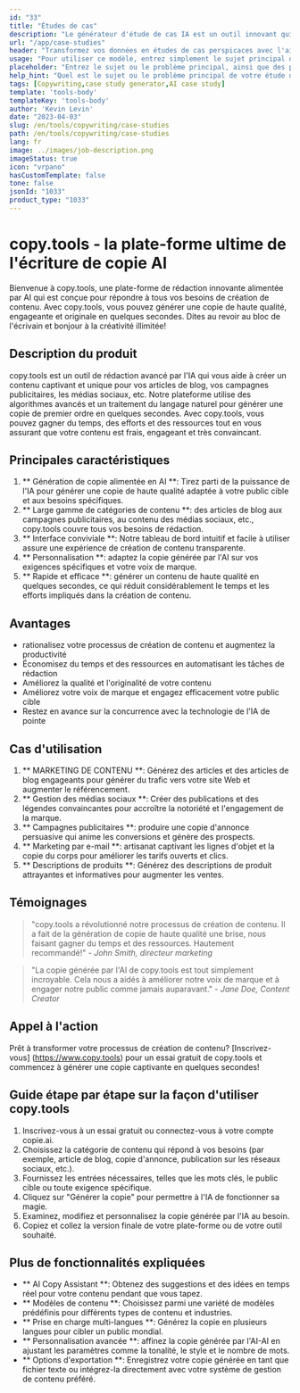 ```yaml
---
id: "33"
title: "Études de cas"
description: "Le générateur d'étude de cas IA est un outil innovant qui utilise l'intelligence artificielle pour créer des études de cas convaincantes.  Cet outil puissant vous aide à générer des études de cas bien structurées, engageantes et informatives en fonction de vos données et des points clés fournis, ce qui vous permet de gagner du temps et des efforts dans le processus."
url: "/app/case-studies"
header: "Transformez vos données en études de cas perspicaces avec l'aide de l'IA."
usage: "Pour utiliser ce modèle, entrez simplement le sujet principal de votre étude de cas, les points clés et toutes les données ou statistiques pertinentes.  Cet outil générera ensuite une étude de cas bien structurée, captivante et informative basée sur votre entrée."
placeholder: "Entrez le sujet ou le problème principal, ainsi que des points clés et des données que vous souhaitez inclure dans votre étude de cas, par exemple: \ n \ nmain Sujet: Amélioration de la satisfaction du client dans un magasin de détail \ n \ nkey Points: \ n \ n1.  Identification des points de douleur des clients \ n2.  Implémentation de solutions efficaces \ n3.  Évaluation de l'impact des modifications \ n \ ndata: augmentation de la cote de satisfaction moyenne du client de 3,5 à 4,2 \ n \ nkeywords: vente au détail, satisfaction du client, amélioration"
help_hint: "Quel est le sujet ou le problème principal de votre étude de cas?  Fournissez des points clés, des données ou des statistiques que vous souhaitez inclure, et nous créerons une étude de cas complète basée sur votre entrée."
tags: [Copywriting,case study generator,AI case study]
template: 'tools-body'
templateKey: 'tools-body'
author: 'Kevin Levin'
date: "2023-04-03"
slug: /en/tools/copywriting/case-studies
path: /en/tools/copywriting/case-studies
lang: fr
image: ../images/job-description.png
imageStatus: true
icon: "vrpano"
hasCustomTemplate: false
tone: false
jsonId: "1033"
product_type: "1033"
---
```

# copy.tools - la plate-forme ultime de l'écriture de copie AI

Bienvenue à copy.tools, une plate-forme de rédaction innovante alimentée par AI qui est conçue pour répondre à tous vos besoins de création de contenu.  Avec copy.tools, vous pouvez générer une copie de haute qualité, engageante et originale en quelques secondes.  Dites au revoir au bloc de l'écrivain et bonjour à la créativité illimitée!

## Description du produit

copy.tools est un outil de rédaction avancé par l'IA qui vous aide à créer un contenu captivant et unique pour vos articles de blog, vos campagnes publicitaires, les médias sociaux, etc.  Notre plateforme utilise des algorithmes avancés et un traitement du langage naturel pour générer une copie de premier ordre en quelques secondes.  Avec copy.tools, vous pouvez gagner du temps, des efforts et des ressources tout en vous assurant que votre contenu est frais, engageant et très convaincant.

## Principales caractéristiques

1. ** Génération de copie alimentée en AI **: Tirez parti de la puissance de l'IA pour générer une copie de haute qualité adaptée à votre public cible et aux besoins spécifiques.
 2. ** Large gamme de catégories de contenu **: des articles de blog aux campagnes publicitaires, au contenu des médias sociaux, etc., copy.tools couvre tous vos besoins de rédaction.
 3. ** Interface conviviale **: Notre tableau de bord intuitif et facile à utiliser assure une expérience de création de contenu transparente.
 4. ** Personnalisation **: adaptez la copie générée par l'AI sur vos exigences spécifiques et votre voix de marque.
 5. ** Rapide et efficace **: générer un contenu de haute qualité en quelques secondes, ce qui réduit considérablement le temps et les efforts impliqués dans la création de contenu.

## Avantages

- rationalisez votre processus de création de contenu et augmentez la productivité
 - Économisez du temps et des ressources en automatisant les tâches de rédaction
 - Améliorez la qualité et l'originalité de votre contenu
 - Améliorez votre voix de marque et engagez efficacement votre public cible
 - Restez en avance sur la concurrence avec la technologie de l'IA de pointe

## Cas d'utilisation

1. ** MARKETING DE CONTENU **: Générez des articles et des articles de blog engageants pour générer du trafic vers votre site Web et augmenter le référencement.
 2. ** Gestion des médias sociaux **: Créer des publications et des légendes convaincantes pour accroître la notoriété et l'engagement de la marque.
 3. ** Campagnes publicitaires **: produire une copie d'annonce persuasive qui anime les conversions et génère des prospects.
 4. ** Marketing par e-mail **: artisanat captivant les lignes d'objet et la copie du corps pour améliorer les tarifs ouverts et clics.
 5. ** Descriptions de produits **: Générez des descriptions de produit attrayantes et informatives pour augmenter les ventes.

## Témoignages

> "copy.tools a révolutionné notre processus de création de contenu. Il a fait de la génération de copie de haute qualité une brise, nous faisant gagner du temps et des ressources. Hautement recommandé!"  - _John Smith, directeur marketing_

> "La copie générée par l'AI de copy.tools est tout simplement incroyable. Cela nous a aidés à améliorer notre voix de marque et à engager notre public comme jamais auparavant."  - _Jane Doe, Content Creator_

## Appel à l'action

Prêt à transformer votre processus de création de contenu?  [Inscrivez-vous] (https://www.copy.tools) pour un essai gratuit de copy.tools et commencez à générer une copie captivante en quelques secondes!

## Guide étape par étape sur la façon d'utiliser copy.tools

1. Inscrivez-vous à un essai gratuit ou connectez-vous à votre compte copie.ai.
 2. Choisissez la catégorie de contenu qui répond à vos besoins (par exemple, article de blog, copie d'annonce, publication sur les réseaux sociaux, etc.).
 3. Fournissez les entrées nécessaires, telles que les mots clés, le public cible ou toute exigence spécifique.
 4. Cliquez sur "Générer la copie" pour permettre à l'IA de fonctionner sa magie.
 5. Examinez, modifiez et personnalisez la copie générée par l'IA au besoin.
 6. Copiez et collez la version finale de votre plate-forme ou de votre outil souhaité.

## Plus de fonctionnalités expliquées

- ** AI Copy Assistant **: Obtenez des suggestions et des idées en temps réel pour votre contenu pendant que vous tapez.
 - ** Modèles de contenu **: Choisissez parmi une variété de modèles prédéfinis pour différents types de contenu et industries.
 - ** Prise en charge multi-langues **: Générez la copie en plusieurs langues pour cibler un public mondial.
 - ** Personnalisation avancée **: affinez la copie générée par l'AI-AI en ajustant les paramètres comme la tonalité, le style et le nombre de mots.
 - ** Options d'exportation **: Enregistrez votre copie générée en tant que fichier texte ou intégrez-la directement avec votre système de gestion de contenu préféré.
